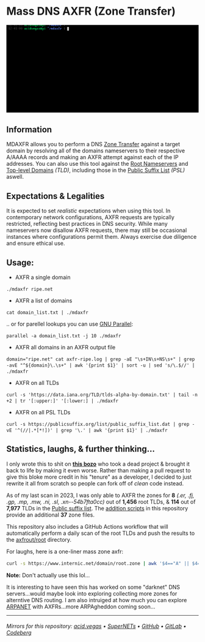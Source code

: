 # Mass DNS AXFR (Zone Transfer)

![](./.screens/preview.gif)

## Information
MDAXFR allows you to perform a DNS [Zone Transfer](https://en.wikipedia.org/wiki/DNS_zone_transfer) against a target domain by resolving all of the domains nameservers to their respective A/AAAA records and making an AXFR attempt against each of the IP addresses. You can also use this tool against the [Root Nameservers](https://en.wikipedia.org/wiki/Root_name_server) and [Top-level Domains](https://en.wikipedia.org/wiki/Top-level_domain) *(TLD)*, including those in the [Public Suffix List](https://en.wikipedia.org/wiki/Public_Suffix_List) *(PSL)* aswell.

## Expectations & Legalities
It is expected to set *realistic* expectations when using this tool. In contemporary network configurations, AXFR requests are typically restricted, reflecting best practices in DNS security. While many nameservers now disallow AXFR requests, there may still be occasional instances where configurations permit them. Always exercise due diligence and ensure ethical use.

## Usage:
- AXFR a single domain
```shell
./mdaxfr ripe.net
```

- AXFR a list of domains
```shell
cat domain_list.txt | ./mdaxfr
```

.. or for parellel lookups you can use [GNU Parallel](https://www.gnu.org/software/parallel/):

```shell
parallel -a domain_list.txt -j 10 ./mdaxfr
```

- AXFR all domains in an AXFR output file
```shell
domain="ripe.net" cat axfr-ripe.log | grep -aE "\s+IN\s+NS\s+" | grep -avE "^${domain}\.\s+" | awk '{print $1}' | sort -u | sed 's/\.$//' | ./mdaxfr
```

- AXFR on all TLDs
```shell
curl -s 'https://data.iana.org/TLD/tlds-alpha-by-domain.txt' | tail -n +2 | tr '[:upper:]' '[:lower:] | ./mdaxfr
```

- AXFR on all PSL TLDs
```shell
curl -s https://publicsuffix.org/list/public_suffix_list.dat | grep -vE '^(//|.*[*!])' | grep '\.' | awk '{print $1}' | ./mdaxfr
```

## Statistics, laughs, & further thinking...
I only wrote this to shit on **[this bozo](https://github.com/flotwig/TLDR-2/)** who took a dead project & brought it back to life by making it even worse. Rather than making a pull request to give this bloke more credit in his "tenure" as a developer, I decided to just rewrite it all from scratch so people can fork off of *clean* code instead.

As of my last scan in 2023, I was only able to AXFR the zones for **8** *(.er, .fj, .gp, .mp, .mw, .ni, .sl, .xn--54b7fta0cc)* out of **1,456** root TLDs, & **114** out of **7,977** TLDs in the [Public suffix list](https://publicsuffix.org/). The [addition scripts](./extras/) in this repository provide an additional **37** zone files.

This repository also includes a GitHub Actions workflow that will automatically perform a daily scan of the root TLDs and push the results to the [axfrout/root](./axfrout/) directory.

For laughs, here is a one-liner mass zone axfr:
```bash
curl -s https://www.internic.net/domain/root.zone | awk '$4=="A" || $4=="AAAA" {print substr($1, 3) " " $5}' | sed 's/\.$//' | xargs -n2 sh -c 'dig AXFR "$0" "@$1"'
```
**Note:** Don't actually use this lol...

It is interesting to have seen this has worked on some "darknet" DNS servers...would maybe look into exploring collecting more zones for alterntive DNS routing. I am also intruiged at how much you can explore [ARPANET](https://en.wikipedia.org/wiki/ARPANET) with AXFRs...more ARPAgheddon coming soon...

___

###### Mirrors for this repository: [acid.vegas](https://git.acid.vegas/mdaxfr) • [SuperNETs](https://git.supernets.org/acidvegas/mdaxfr) • [GitHub](https://github.com/acidvegas/mdaxfr) • [GitLab](https://gitlab.com/acidvegas/mdaxfr) • [Codeberg](https://codeberg.org/acidvegas/mdaxfr)